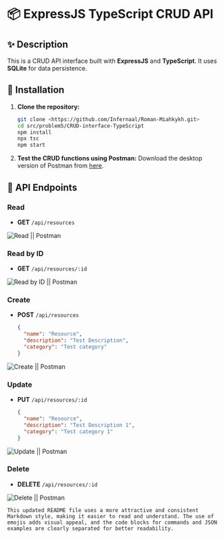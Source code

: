 # 📦 ExpressJS TypeScript CRUD API

## ✨ Description

This is a CRUD API interface built with **ExpressJS** and **TypeScript**. It uses **SQLite** for data persistence.

## 🚀 Installation

1. **Clone the repository:**
   ```bash
   git clone <https://github.com/Infernaal/Roman-Miahkykh.git>
   cd src/problem5/CRUD-interface-TypeScript
   npm install
   npx tsc
   npm start
   ```

2. **Test the CRUD functions using Postman:**
   Download the desktop version of Postman from [here](https://www.postman.com/downloads/).

## 🔗 API Endpoints

### Read
- **GET** `/api/resources`

![Read || Postman](https://example.com/expressjs-logo.png)

### Read by ID
- **GET** `/api/resources/:id`

![Read by ID || Postman](https://example.com/expressjs-logo.png)

### Create
- **POST** `/api/resources`
  ```json
  {
    "name": "Resource",
    "description": "Test Description",
    "category": "Test category"
  }
  ```

![Create || Postman](https://i.imgur.com/89ZWjYl.jpeg)


### Update
- **PUT** `/api/resources/:id`
  ```json
  {
    "name": "Resource",
    "description": "Test Description 1",
    "category": "Test category 1"
  }
  ```

![Update || Postman](https://example.com/expressjs-logo.png)


### Delete
- **DELETE** `/api/resources/:id`

![Delete || Postman](https://example.com/expressjs-logo.png)

```
This updated README file uses a more attractive and consistent Markdown style, making it easier to read and understand. The use of emojis adds visual appeal, and the code blocks for commands and JSON examples are clearly separated for better readability.